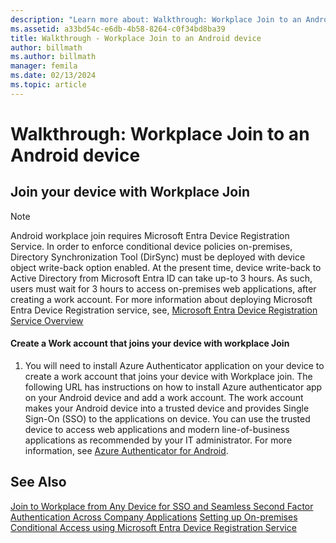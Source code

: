```yaml
---
description: "Learn more about: Walkthrough: Workplace Join to an Android device"
ms.assetid: a33bd54c-e6db-4b58-8264-c0f34bd8ba39
title: Walkthrough - Workplace Join to an Android device
author: billmath
ms.author: billmath
manager: femila
ms.date: 02/13/2024
ms.topic: article
---
```

# Walkthrough: Workplace Join to an Android device



## Join your device with Workplace Join

> [!NOTE]
> Android workplace join requires Microsoft Entra Device Registration Service. In order to enforce conditional device policies on-premises, Directory Synchronization Tool (DirSync) must be deployed with device object write-back option enabled. At the present time, device write-back to Active Directory from Microsoft Entra ID can take up-to 3 hours. As such, users must wait for 3 hours to access on-premises web applications, after creating a work account. For more information about deploying Microsoft Entra Device Registration service, see, [Microsoft Entra Device Registration Service Overview](/previous-versions/azure/dn788908(v=azure.100))

#### Create a Work account that joins your device with workplace Join

1.  You will need to install Azure Authenticator application on your device to create a work account that joins your device with Workplace join. The following URL has instructions on how to install Azure authenticator app on your Android device and add a work account. The work account makes your Android device into a trusted device and provides Single Sign-On (SSO) to the applications on device. You can use the trusted device to access web applications and modern line-of-business applications as recommended by your IT administrator. For more information, see [Azure Authenticator for Android](/azure/multi-factor-authentication/end-user/microsoft-authenticator-app-how-to).

## See Also
[Join to Workplace from Any Device for SSO and Seamless Second Factor Authentication Across Company Applications](Join-to-Workplace-from-Any-Device-for-SSO-and-Seamless-Second-Factor-Authentication-Across-Company-Applications.md)
[Setting up On-premises Conditional Access using Microsoft Entra Device Registration Service](/azure/active-directory/active-directory-device-registration-on-premises-setup)
